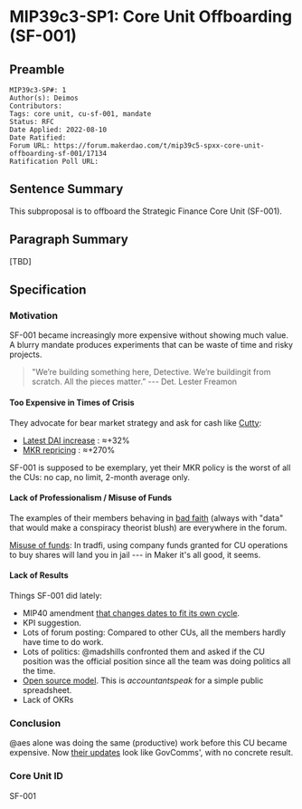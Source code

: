 # MIP39c3-SP1: Core Unit Offboarding (SF-001)

## Preamble

```
MIP39c3-SP#: 1
Author(s): Deimos
Contributors:
Tags: core unit, cu-sf-001, mandate
Status: RFC
Date Applied: 2022-08-10
Date Ratified: 
Forum URL: https://forum.makerdao.com/t/mip39c5-spxx-core-unit-offboarding-sf-001/17134
Ratification Poll URL:
```

## Sentence Summary

This subproposal is to offboard the Strategic Finance Core Unit (SF-001).

## Paragraph Summary

[TBD]

## Specification

### Motivation

SF-001 became increasingly more expensive without showing much value. A blurry mandate produces experiments that can be waste of time and risky projects.

> "We’re building something here, Detective. We’re buildingit from scratch. All the pieces matter.” --- Det. Lester Freamon

#### Too Expensive in Times of Crisis

They advocate for bear market strategy and ask for cash like [Cutty](https://www.youtube.com/watch?v=XNC6xjmHOkI):
- [Latest DAI increase](https://forum.makerdao.com/t/mip40c3-sp69-modify-core-unit-budget-strategic-finance-sf-001/15090) : ≈+32%
- [MKR repricing](https://forum.makerdao.com/t/mip40c3-sp48-strategic-finance-unit-mkr-compensation-sf-001/12060/10) : ≈+270%

 SF-001 is supposed to be exemplary, yet their MKR policy is the worst of all the CUs: no cap, no limit, 2-month average only.

#### Lack of Professionalism / Misuse of Funds

The examples of their members behaving in [bad faith](https://forum.makerdao.com/t/unblocking-the-stalled-short-term-bonds-revenues-generating-initiatives/17073/20) (always with "data" that would make a conspiracy theorist blush) are everywhere in the forum.

[Misuse of funds](https://forum.makerdao.com/t/returning-excess-budget-from-rwf-in-dai-or-in-mkr/12643): In tradfi, using company funds granted for CU operations to buy shares will land you in jail --- in Maker it's all good, it seems.

#### Lack of Results

Things SF-001 did lately:
- MIP40 amendment [that changes dates to fit its own cycle](https://i.imgur.com/YbfvlcA.png).
- KPI suggestion.
- Lots of forum posting: Compared to other CUs, all the members hardly have time to do work.
- Lots of politics: @madshills confronted them and asked if the CU position was the official position since all the team was doing politics all the time. 
- [Open source model](https://forum.makerdao.com/t/signal-request-n6m-target-spend-level/17122#open-source-modelhttpsdocsgooglecomspreadsheetsd1ygfmjogh9mvkskqcd7s9x6ibedgj31credituspsharingouid105675567186538493394rtpoftruesdtrue-7). This is *accountantspeak* for a simple public spreadsheet.
- Lack of OKRs
 
### Conclusion

@aes alone was doing the same (productive) work before this CU became expensive. Now [their updates](https://forum.makerdao.com/t/reporting-for-strategic-finance-core-unit-may-june-and-july-2022/17037) look like GovComms', with no concrete result.


### Core Unit ID

SF-001